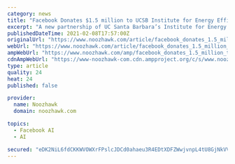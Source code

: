```yaml
---
category: news
title: "Facebook Donates $1.5 million to UCSB Institute for Energy Efficiency"
excerpt: "A new partnership of UC Santa Barbara’s Institute for Energy Efficiency (IEE) and Facebook will accelerate research into energy-efficient data centers and artificial intelligence (AI). Facebook, a leader in developing,"
publishedDateTime: 2021-02-08T17:57:00Z
originalUrl: "https://www.noozhawk.com/article/facebook_donates_1.5_million_to_ucsb_institute_for_energy_efficiency"
webUrl: "https://www.noozhawk.com/article/facebook_donates_1.5_million_to_ucsb_institute_for_energy_efficiency"
ampWebUrl: "https://www.noozhawk.com/amp/facebook_donates_1.5_million_to_ucsb_institute_for_energy_efficiency"
cdnAmpWebUrl: "https://www-noozhawk-com.cdn.ampproject.org/c/s/www.noozhawk.com/amp/facebook_donates_1.5_million_to_ucsb_institute_for_energy_efficiency"
type: article
quality: 24
heat: 24
published: false

provider:
  name: Noozhawk
  domain: noozhawk.com

topics:
  - Facebook AI
  - AI

secured: "eDK2NiL6fdCKKWVOWXrFPslcJDCd0ahaeu3R4EDtXDFZWwjvnpL4tU8GjNkVV2wPrjIHDEd722UkHhi2snY8lp96oTbFsSsrM3ONP3eVkXCYKQWpByfIR4S68Uuf4GWj2r4v08QPO8Z74+8SEdZe4Z+dj5P903dQHrqF8DypqrH0D8xVhCf/RfDhg2jbmxaT761MczCEkanc3yz4FduAa/Ho+qKexJ2QWTecUeklVLu/y7QrUEYxmVH9h6T89RxEELPIO0zuYc4YSsElo9kX8R8pELFSDINIyb9k04I+U6NGLOlXP3XagcVTevwbv6P8T2i/bE1dqM7BOw0Mx7TeGz9+T6GUPBX7cx85EsGSuFs=;OMOmaNxDkGm/kpmEdD1HBA=="
---
```


